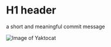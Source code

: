# H1 header

a short and meaningful commit message

![Image of Yaktocat](https://octodex.github.com/images/yaktocat.png)

